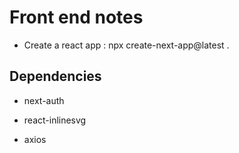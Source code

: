 # Front end notes

- Create a react app : npx create-next-app@latest .


## Dependencies

- next-auth

- react-inlinesvg

- axios